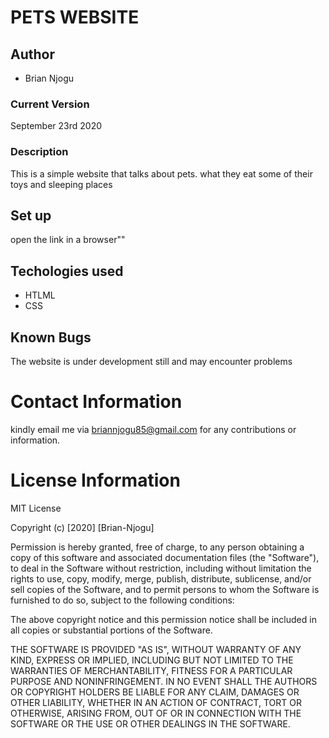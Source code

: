 # PETS WEBSITE

## Author
* Brian Njogu

### Current Version
September 23rd 2020

### Description
This is a simple website that talks about pets.
what they eat some of their toys and sleeping places

## Set up
 open the link in a browser""

## Techologies used
 * HTLML
 * CSS

 ## Known Bugs

 The website is under development still and may encounter problems



 # Contact Information
  kindly email me via briannjogu85@gmail.com for any contributions or information.

# License Information
MIT License

Copyright (c) [2020] [Brian-Njogu]

Permission is hereby granted, free of charge, to any person obtaining a copy
of this software and associated documentation files (the "Software"), to deal
in the Software without restriction, including without limitation the rights
to use, copy, modify, merge, publish, distribute, sublicense, and/or sell
copies of the Software, and to permit persons to whom the Software is
furnished to do so, subject to the following conditions:

The above copyright notice and this permission notice shall be included in all
copies or substantial portions of the Software.

THE SOFTWARE IS PROVIDED "AS IS", WITHOUT WARRANTY OF ANY KIND, EXPRESS OR
IMPLIED, INCLUDING BUT NOT LIMITED TO THE WARRANTIES OF MERCHANTABILITY,
FITNESS FOR A PARTICULAR PURPOSE AND NONINFRINGEMENT. IN NO EVENT SHALL THE
AUTHORS OR COPYRIGHT HOLDERS BE LIABLE FOR ANY CLAIM, DAMAGES OR OTHER
LIABILITY, WHETHER IN AN ACTION OF CONTRACT, TORT OR OTHERWISE, ARISING FROM,
OUT OF OR IN CONNECTION WITH THE SOFTWARE OR THE USE OR OTHER DEALINGS IN THE
SOFTWARE.
